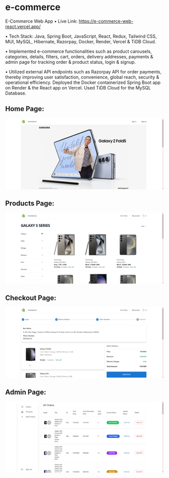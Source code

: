 ﻿# e-commerce

E-Commerce Web App • Live Link: https://e-commerce-web-react.vercel.app/

• Tech Stack: Java, Spring Boot, JavaScript, React, Redux, Tailwind CSS, MUI, MySQL, Hibernate, Razorpay, Docker, Render, Vercel & TiDB Cloud.

• Implemented e-commerce functionalities such as product carousels, categories, details, filters, cart, orders, delivery addresses, payments & admin page for tracking order & product status, login & signup.

• Utilized external API endpoints such as Razorpay API for order payments, thereby improving user satisfaction, convenience, global reach, security & operational efficiency. Deployed the Docker containerized Spring Boot app on Render & the React app on Vercel. Used TiDB Cloud for the MySQL Database.


## Home Page:

![Alt text](https://github.com/bbazwalt/e-commerce/blob/main/screenshots/home-page.png)

## Products Page:

![Alt text](https://github.com/bbazwalt/e-commerce/blob/main/screenshots/products-page.png)

## Checkout Page:

![Alt text](https://github.com/bbazwalt/e-commerce/blob/main/screenshots/check-out-page.png)

## Admin Page:

![Alt text](https://github.com/bbazwalt/e-commerce/blob/main/screenshots/admin-page.png)
